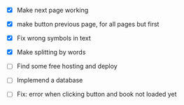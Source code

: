 - [x] Make next page working
- [x] make button previous page, for all pages but first
- [x] Fix wrong symbols in text
- [x] Make splitting by words 

- [ ] Find some free hosting and deploy
- [ ] Implemend a database
- [ ] Fix: error when clicking button and book not loaded yet


